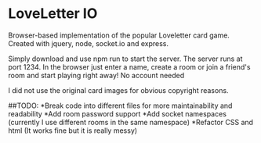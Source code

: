 # LoveLetter IO

Browser-based implementation of the popular Loveletter card game.
Created with jquery, node, socket.io and express.

Simply download and use npm run to start the server. The server runs at port 1234.
In the browser just enter a name, create a room or join a friend's room and start playing right away! No account needed

I did not use the original card images for obvious copyright reasons.

##TODO:
*Break code into different files for more maintainability and readability
*Add room password support
*Add socket namespaces (currently I use different rooms in the same namespace)
*Refactor CSS and html (It works fine but it is really messy)

